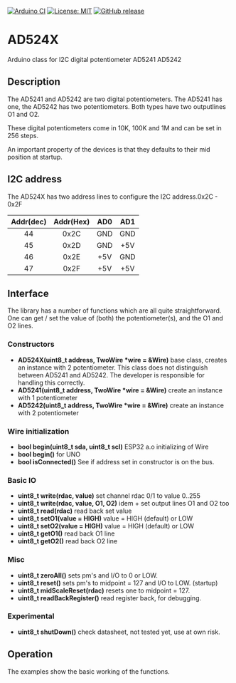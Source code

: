
[![Arduino CI](https://github.com/RobTillaart/AD524X/workflows/Arduino%20CI/badge.svg)](https://github.com/marketplace/actions/arduino_ci)
[![License: MIT](https://img.shields.io/badge/license-MIT-green.svg)](https://github.com/RobTillaart/AD524X/blob/master/LICENSE)
[![GitHub release](https://img.shields.io/github/release/RobTillaart/AD524X.svg?maxAge=3600)](https://github.com/RobTillaart/AD524X/releases)


# AD524X

Arduino class for I2C digital potentiometer AD5241 AD5242

## Description

The AD5241 and AD5242 are two digital potentiometers.
The AD5241 has one, the AD5242 has two potentiometers.
Both types have two outputlines O1 and O2.

These digital potentiometers come in 10K, 100K and 1M
and can be set in 256 steps.

An important property of the devices is that they defaults
to their mid position at startup.


## I2C address

The AD524X has two address lines to configure the I2C address.0x2C - 0x2F 

| Addr(dec)| Addr(Hex) | AD0 | AD1 |
|:----:|:------:|:----:|:----:|
|  44  |  0x2C  | GND | GND |
|  45  |  0x2D  | GND | +5V |
|  46  |  0x2E  | +5V | GND |
|  47  |  0x2F  | +5V | +5V |


## Interface

The library has a number of functions which are all quite straightforward.
One can get / set the value of (both) the potentiometer(s), and the O1 and O2 lines.


### Constructors

- **AD524X(uint8_t address, TwoWire \*wire = &Wire)** base class, 
creates an instance with 2 potentiometer.
This class does not distinguish between AD5241 and AD5242. 
The developer is responsible for handling this correctly.
- **AD5241(uint8_t address, TwoWire \*wire = &Wire)** create an instance with 1 potentiometer
- **AD5242(uint8_t address, TwoWire \*wire = &Wire)** create an instance with 2 potentiometer


### Wire initialization

- **bool begin(uint8_t sda, uint8_t scl)** ESP32 a.o initializing of Wire
- **bool begin()** for UNO
- **bool isConnected()** See if address set in constructor is on the bus.


### Basic IO

- **uint8_t write(rdac, value)** set channel rdac 0/1 to value 0..255
- **uint8_t write(rdac, value, O1, O2)** idem + set output lines O1 and O2 too
- **uint8_t read(rdac)** read back set value
- **uint8_t setO1(value = HIGH)**  value = HIGH (default) or LOW
- **uint8_t setO2(value = HIGH)**  value = HIGH (default) or LOW
- **uint8_t getO1()** read back O1 line
- **uint8_t getO2()** read back O2 line


### Misc

- **uint8_t zeroAll()** sets pm's and I/O to 0 or LOW.
- **uint8_t reset()** sets pm's to midpoint = 127 and I/O to LOW. (startup)
- **uint8_t midScaleReset(rdac)** resets one to midpoint = 127.
- **uint8_t readBackRegister()** read register back, for debugging.


### Experimental

- **uint8_t shutDown()** check datasheet, not tested yet, use at own risk.


## Operation

The examples show the basic working of the functions.
